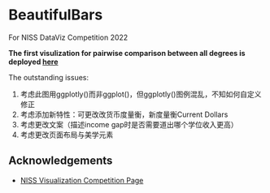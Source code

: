 # BeautifulBars
For NISS DataViz Competition 2022

__The first visulization for pairwise comparison between all degrees is deployed [here](https://supertrashpanda.shinyapps.io/shiny_app/)__

The outstanding issues:
1. 考虑此图用ggplotly()而非ggplot()，但ggplotly()图例混乱，不知如何自定义修正
2. 考虑添加新特性：可更改改货币度量衡，新度量衡Current Dollars
3. 考虑更改文案（描述income gap时是否需要道出哪个学位收入更高）
4. 考虑更改页面布局与美学元素

## Acknowledgements
  
* [NISS Visualization Competition Page](https://www.niss.org/events/niss-statistically-accurate-interactive-displays-graphics-0)
